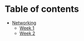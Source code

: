 # Table of contents

* [Networking](README.md)
  * [Week 1](networking/week-1.md)
  * [Week 2](networking/week-2.md)
